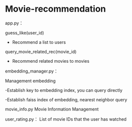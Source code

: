 # Movie-recommendation

app.py：

  guess_like(user_id)    
  - Recommend a list to users
  
  query_movie_related_rec(movie_id)   
  - Recommend related movies to movies
  
embedding_manager.py：

  Management embedding   

  -Establish key to embedding index, you can query directly
  
  -Establish faiss index of embedding, nearest neighbor query

movie_info.py
  Movie Information Management
  
user_rating.py：
  List of movie IDs that the user has watched
